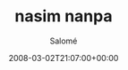 ---
title: 'nasim nanpa'
posts: 3
hash: 't920'
author: 'Salomé'
date: 2008-03-02T21:07:00+00:00
sources:
  - http://forums.tokipona.org/viewtopic.php%3Ft=920.html
---